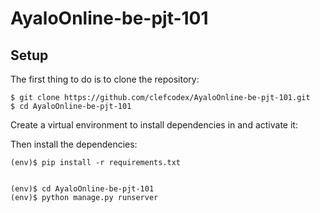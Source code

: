 # AyaloOnline-be-pjt-101
## Setup
The first thing to do is to clone the repository:

```
$ git clone https://github.com/clefcodex/AyaloOnline-be-pjt-101.git
$ cd AyaloOnline-be-pjt-101
```
Create a virtual environment to install dependencies in and activate it:

Then install the dependencies:
```
(env)$ pip install -r requirements.txt


(env)$ cd AyaloOnline-be-pjt-101
(env)$ python manage.py runserver
```
